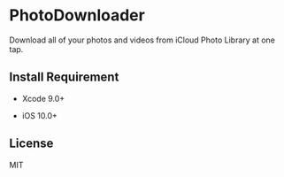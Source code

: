 # PhotoDownloader
Download all of your photos and videos from iCloud Photo Library at one tap.

## Install Requirement
- Xcode 9.0+

- iOS 10.0+

## License
MIT
